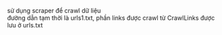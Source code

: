 sử dụng scraper để crawl dữ liệu   
đường dẫn tạm thời là urls1.txt, phần links được crawl từ CrawlLinks được lưu ở urls.txt
